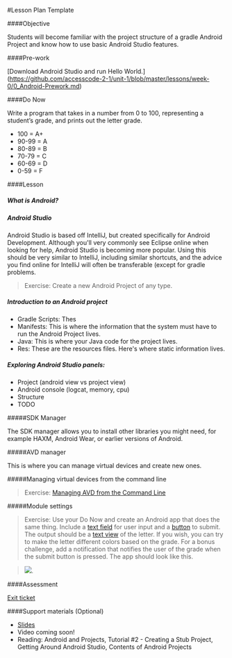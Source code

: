 #Lesson Plan Template

####Objective

Students will become familiar with the project structure of a gradle Android Project
and know how to use basic Android Studio features.

####Pre-work

[Download Android Studio and run Hello World.]
(https://github.com/accesscode-2-1/unit-1/blob/master/lessons/week-0/0_Android-Prework.md)

####Do Now

Write a program that takes in a number from 0 to 100,
representing a student’s grade, and prints out the letter grade. 

* 100   = A+
* 90-99 = A
* 80-89 = B
* 70-79 = C
* 60-69 = D
* 0-59 = F

####Lesson

##### What is Android?
##### Android Studio
Android Studio is based off IntelliJ, but created specifically for Android Development. Although you'll very commonly see Eclipse online when looking for help, Android Studio is becoming more popular. Using this should be very similar to IntelliJ, including similar shortcuts, and the advice you find online for IntelliJ will often be transferable (except for gradle problems.

> Exercise: Create a new Android Project of any type.

##### Introduction to an Android project
* Gradle Scripts: Thes
* Manifests: This is where the information that the system must have to run the Android Project lives.
* Java: This is where your Java code for the project lives.
* Res: These are the resources files. Here's where static information lives.

##### Exploring Android Studio panels:
* Project (android view vs project view)
* Android console (logcat, memory, cpu)
* Structure
* TODO

#####SDK Manager

The SDK manager allows you to install other libraries you might need, for example HAXM, Android Wear,
or earlier versions of Android.

#####AVD manager

This is where you can manage virtual devices and create new ones.

#####Managing virtual devices from the command line

> Exercise: [Managing AVD from the Command Line](https://developer.android.com/tools/devices/managing-avds-cmdline.html)

#####Module settings

> Exercise: Use your Do Now and create an Android app that does the same thing. Include a 
[text field](http://developer.android.com/reference/android/widget/EditText.html) for user
input and a [button](http://developer.android.com/reference/android/widget/Button.html) to submit. The output should be a
[text view](http://developer.android.com/reference/android/widget/TextView.html)
of the letter. If you wish, you can try to make the
letter different colors based on the grade. For a bonus challenge, add a notification that notifies the user of the grade when the submit button is pressed. The app should look like this.

> ![](http://i.imgur.com/RgszB8z.png).

####Assessment

[Exit ticket](https://docs.google.com/a/c4q.nyc/forms/d/1HieXNBgrNRTCiZRPfOgCdCxSW3hY1ZYNMMiBzNefj2s/viewform)

####Support materials (Optional)

* [Slides](https://docs.google.com/presentation/d/1jyr6z24BY3Vz3fZtAb7wW4_rn52yZhpr9AgbHujPOAA/edit#slide=id.gae49e002c_0_108)
* Video coming soon!
* Reading: Android and Projects, Tutorial #2 - Creating a Stub Project,
Getting Around Android Studio, Contents of Android Projects
